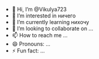 - 👋 Hi, I’m @Vikulya723
- 👀 I’m interested in ничего
- 🌱 I’m currently learning нихочу
- 💞️ I’m looking to collaborate on ...
- 📫 How to reach me ...
- 😄 Pronouns: ...
- ⚡ Fun fact: ...

<!---
Vikulya723/Vikulya723 is a ✨ special ✨ repository because its `README.md` (this file) appears on your GitHub profile.
You can click the Preview link to take a look at your changes.
--->
